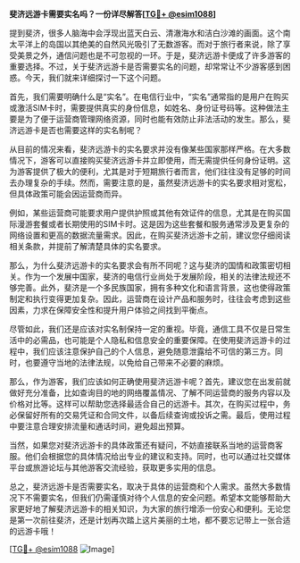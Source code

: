 **斐济远游卡需要实名吗？一份详尽解答[[TG💪+ @esim1088](https://t.me/s/esim1088)]**

提到斐济，很多人脑海中会浮现出蓝天白云、清澈海水和洁白沙滩的画面。这个南太平洋上的岛国以其绝美的自然风光吸引了无数游客。而对于旅行者来说，除了享受美景之外，通信问题也是不可忽视的一环。于是，斐济远游卡便成了许多游客的重要选择。不过，关于斐济远游卡是否需要实名的问题，却常常让不少游客感到困惑。今天，我们就来详细探讨一下这个问题。

首先，我们需要明确什么是“实名”。在电信行业中，“实名”通常指的是用户在购买或激活SIM卡时，需要提供真实的身份信息，如姓名、身份证号码等。这种做法主要是为了便于运营商管理网络资源，同时也能有效防止非法活动的发生。那么，斐济远游卡是否也需要这样的实名制呢？

从目前的情况来看，斐济远游卡的实名要求并没有像某些国家那样严格。在大多数情况下，游客可以直接购买斐济远游卡并立即使用，而无需提供任何身份证明。这为游客提供了极大的便利，尤其是对于短期旅行者而言，他们往往没有足够的时间去办理复杂的手续。然而，需要注意的是，虽然斐济远游卡的实名要求相对宽松，但具体政策可能会因运营商而异。

例如，某些运营商可能要求用户提供护照或其他有效证件的信息，尤其是在购买国际漫游套餐或者长期使用的SIM卡时。这是因为这些套餐和服务通常涉及更复杂的网络设置和更高的数据流量需求。因此，在购买斐济远游卡之前，建议您仔细阅读相关条款，并提前了解清楚具体的实名要求。

那么，为什么斐济远游卡的实名要求会有所不同呢？这与斐济的国情和政策密切相关。作为一个发展中国家，斐济的电信行业尚处于发展阶段，相关的法律法规还不够完善。此外，斐济是一个多民族国家，拥有多种文化和语言背景，这也使得政策制定和执行变得更加复杂。因此，运营商在设计产品和服务时，往往会考虑到这些因素，力求在保障安全性和提升用户体验之间找到平衡点。

尽管如此，我们还是应该对实名制保持一定的重视。毕竟，通信工具不仅是日常生活中的必需品，也可能是个人隐私和信息安全的重要保障。在使用斐济远游卡的过程中，我们应该注意保护自己的个人信息，避免随意泄露给不可信的第三方。同时，也要遵守当地的法律法规，以免给自己带来不必要的麻烦。

那么，作为游客，我们应该如何正确使用斐济远游卡呢？首先，建议您在出发前就做好充分准备，比如查询目的地的网络覆盖情况、了解不同运营商的服务内容以及价格对比等。这样可以帮助您选择最适合自己的远游卡。其次，在购买过程中，务必保留好所有的交易凭证和合同文件，以备后续查询或投诉之需。最后，使用过程中要注意合理安排流量和通话时间，避免超出预算。

当然，如果您对斐济远游卡的具体政策还有疑问，不妨直接联系当地的运营商客服。他们会根据您的具体情况给出专业的建议和支持。同时，也可以通过社交媒体平台或旅游论坛与其他游客交流经验，获取更多实用的信息。

总之，斐济远游卡是否需要实名，取决于具体的运营商和个人需求。虽然大多数情况下不需要实名，但我们仍需谨慎对待个人信息的安全问题。希望本文能够帮助大家更好地了解斐济远游卡的相关知识，为大家的旅行增添一份安心和便利。无论您是第一次前往斐济，还是计划再次踏上这片美丽的土地，都不要忘记带上一张合适的远游卡哦！

[[TG💪+ @esim1088](https://t.me/s/esim1088) ![Image](https://i.postimg.cc/4NQfJmqS/Snipaste-2025-05-13-00-14-12.png)]